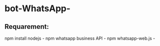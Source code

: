 # bot-WhatsApp-
## Requarement:

npm install nodejs -
npm whatsapp business API - 
npm whatsapp-web.js - 
